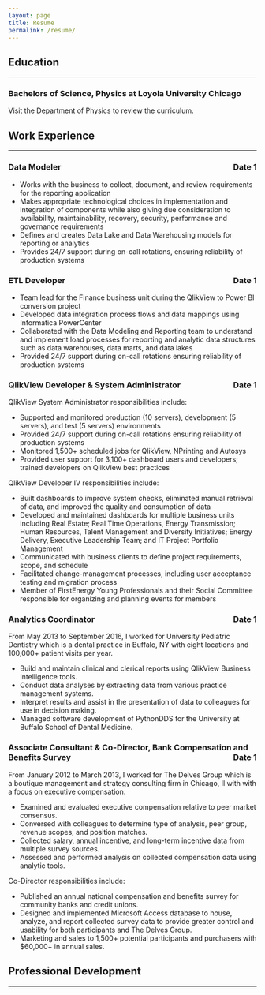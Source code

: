 ```yaml
---
layout: page
title: Resume
permalink: /resume/
---
```


<style>
  .date {
    float:right;
  }
</style>


## Education
---
### Bachelors of Science, Physics at Loyola University Chicago
Visit the Department of Physics to review the curriculum.

## Work Experience
---
### Data Modeler <span class="date">Date 1</span>
- Works with the business to collect, document, and review requirements for the reporting application
- Makes appropriate technological choices in implementation and integration of components while also giving due consideration to availability, maintainability, recovery, security, performance and governance requirements
- Defines and creates Data Lake and Data Warehousing models for reporting or analytics
- Provides 24/7 support during on-call rotations, ensuring reliability of production systems

### ETL Developer <span class="date">Date 1</span>
- Team lead for the Finance business unit during the QlikView to Power BI conversion project
- Developed data integration process flows and data mappings using Informatica PowerCenter
- Collaborated with the Data Modeling and Reporting team to understand and implement load processes for reporting and analytic data structures such as data warehouses, data marts, and data lakes
- Provided 24/7 support during on-call rotations ensuring reliability of production systems

### QlikView Developer & System Administrator <span class="date">Date 1</span>
QlikView System Administrator responsibilities include:
- Supported and monitored production (10 servers), development (5 servers), and test (5 servers) environments
- Provided 24/7 support during on-call rotations ensuring reliability of production systems
- Monitored 1,500+ scheduled jobs for QlikView, NPrinting and Autosys
- Provided user support for 3,100+ dashboard users and developers; trained developers on QlikView best practices 

QlikView Developer IV responsibilities include:
- Built dashboards to improve system checks, eliminated manual retrieval of data, and improved the quality and consumption of data
- Developed and maintained dashboards for multiple business units including Real Estate; Real Time Operations, Energy Transmission; Human Resources, Talent Management and Diversity Initiatives; Energy Delivery, Executive Leadership Team; and IT Project Portfolio Management
- Communicated with business clients to define project requirements, scope, and schedule
- Facilitated change-management processes, including user acceptance testing and migration process
- Member of FirstEnergy Young Professionals and their Social Committee responsible for organizing and planning events for members

### Analytics Coordinator <span class="date">Date 1</span>
From May 2013 to September 2016, I worked for University Pediatric Dentistry which is a dental practice in Buffalo, NY with eight locations and 100,000+ patient visits per year.
- Build and maintain clinical and clerical reports using QlikView Business Intelligence tools.
- Conduct data analyses by extracting data from various practice management systems.
- Interpret results and assist in the presentation of data to colleagues for use in decision making.
- Managed software development of PythonDDS for the University at Buffalo School of Dental Medicine.

### Associate Consultant & Co-Director, Bank Compensation and Benefits Survey <span class="date">Date 1</span>
From January 2012 to March 2013, I worked for The Delves Group which is a boutique management and strategy consulting firm in Chicago, Il with with a focus on executive compensation. 

- Examined and evaluated executive compensation relative to peer market consensus.
- Conversed with colleagues to determine type of analysis, peer group, revenue scopes, and position matches.
- Collected salary, annual incentive, and long-term incentive data from multiple survey sources.
- Assessed and performed analysis on collected compensation data using analytic tools.

Co-Director responsibilities include:
- Published an annual national compensation and benefits survey for community banks and credit unions.
- Designed and implemented Microsoft Access database to house, analyze, and report collected survey data to provide greater control and usability for both participants and The Delves Group.
- Marketing and sales to 1,500+ potential participants and purchasers with $60,000+ in annual sales.

## Professional Development
---